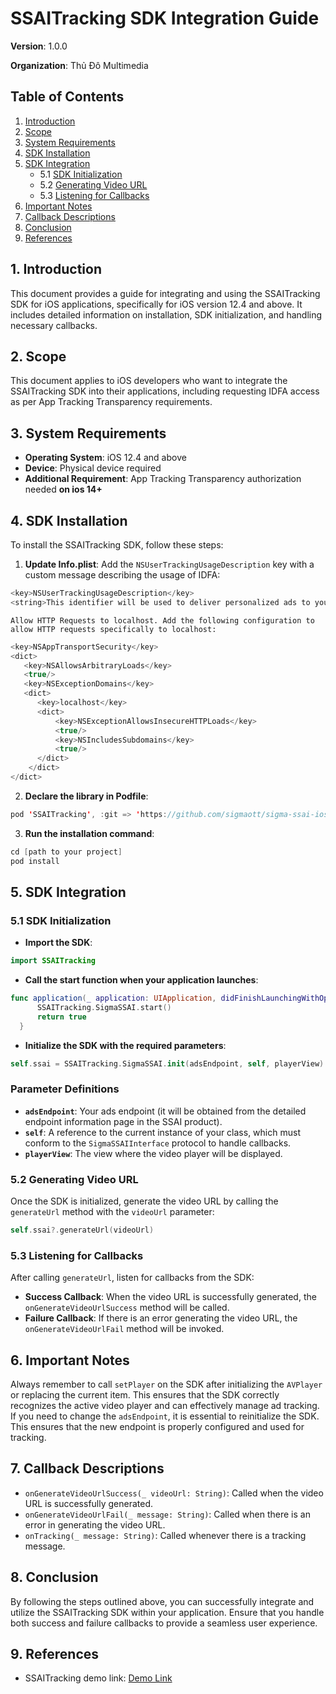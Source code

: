# SSAITracking SDK Integration Guide

 **Version**: 1.0.0

**Organization**: Thủ Đô Multimedia

## Table of Contents

1. [Introduction](#1-introduction)
2. [Scope](#2-scope)
3. [System Requirements](#3-system-requirements)
4. [SDK Installation](#4-sdk-installation)
5. [SDK Integration](#5-sdk-installation)
   * 5.1 [SDK Initialization](#51-sdk-initialization)
   * 5.2 [Generating Video URL](#52-generating-video-url)
   * 5.3 [Listening for Callbacks](#53-listening-for-callbacks)
6. [Important Notes](#6-important-notes)
7. [Callback Descriptions](#7-callback-descriptions)
8. [Conclusion](#8-conclusion)
9. [References](#9-references)

## 1. Introduction

This document provides a guide for integrating and using the SSAITracking SDK for iOS applications, specifically for iOS version 12.4 and above. It includes detailed information on installation, SDK initialization, and handling necessary callbacks.

## 2. Scope

This document applies to iOS developers who want to integrate the SSAITracking SDK into their applications, including requesting IDFA access as per App Tracking Transparency requirements.

## 3. System Requirements

* **Operating System**: iOS 12.4 and above
* **Device**: Physical device required
* **Additional Requirement**: App Tracking Transparency authorization needed **on ios 14+**

## 4. SDK Installation

To install the SSAITracking SDK, follow these steps:

1. **Update Info.plist**:
   Add the `NSUserTrackingUsageDescription` key with a custom message describing the usage of IDFA:

```swift
<key>NSUserTrackingUsageDescription</key>
<string>This identifier will be used to deliver personalized ads to you.</string>
```

    Allow HTTP Requests to localhost. Add the following configuration to allow HTTP requests specifically to localhost:

```swift
<key>NSAppTransportSecurity</key>
<dict>
   <key>NSAllowsArbitraryLoads</key>
   <true/>
   <key>NSExceptionDomains</key>
   <dict>
      <key>localhost</key>
      <dict>
          <key>NSExceptionAllowsInsecureHTTPLoads</key>
          <true/>
          <key>NSIncludesSubdomains</key>
          <true/>
      </dict>
    </dict>
</dict>
```

2. **Declare the library in Podfile**:

```swift
pod 'SSAITracking', :git => 'https://github.com/sigmaott/sigma-ssai-ios.git', :tag => '1.0.0'
```

3. **Run the installation command**:

```swift
cd [path to your project]
pod install
```

## 5. SDK Integration

### 5.1 SDK Initialization

* **Import the SDK**:

```swift
import SSAITracking
```

* **Call the start function when your application launches**:

```swift
func application(_ application: UIApplication, didFinishLaunchingWithOptions launchOptions: [UIApplication.LaunchOptionsKey: Any]?) -> Bool {
      SSAITracking.SigmaSSAI.start()
      return true
  }
```

* **Initialize the SDK with the required parameters**:

```swift
self.ssai = SSAITracking.SigmaSSAI.init(adsEndpoint, self, playerView)
```

### Parameter Definitions

* **`adsEndpoint`**: Your ads endpoint (it will be obtained from the detailed endpoint information page in the SSAI product).
* **`self`**: A reference to the current instance of your class, which must conform to the `SigmaSSAIInterface` protocol to handle callbacks.
* **`playerView`**: The view where the video player will be displayed.

### 5.2 Generating Video URL

Once the SDK is initialized, generate the video URL by calling the `generateUrl` method with the `videoUrl` parameter:

```swift
self.ssai?.generateUrl(videoUrl)
```

### 5.3 Listening for Callbacks

After calling `generateUrl`, listen for callbacks from the SDK:

* **Success Callback**:
  When the video URL is successfully generated, the `onGenerateVideoUrlSuccess` method will be called.
* **Failure Callback**:
  If there is an error generating the video URL, the `onGenerateVideoUrlFail` method will be invoked.

## 6. Important Notes

Always remember to call `setPlayer` on the SDK after initializing the `AVPlayer` or replacing the current item. This ensures that the SDK correctly recognizes the active video player and can effectively manage ad tracking. If you need to change the `adsEndpoint`, it is essential to reinitialize the SDK. This ensures that the new endpoint is properly configured and used for tracking.

## 7. Callback Descriptions

* `onGenerateVideoUrlSuccess(_ videoUrl: String)`: Called when the video URL is successfully generated.
* `onGenerateVideoUrlFail(_ message: String)`: Called when there is an error in generating the video URL.
* `onTracking(_ message: String)`: Called whenever there is a tracking message.

## 8. Conclusion

By following the steps outlined above, you can successfully integrate and utilize the SSAITracking SDK within your application. Ensure that you handle both success and failure callbacks to provide a seamless user experience.

## 9. References

* SSAITracking demo link: [Demo Link](https://github.com/sigmaott/sigma-ssai-avplayer-sdk)
